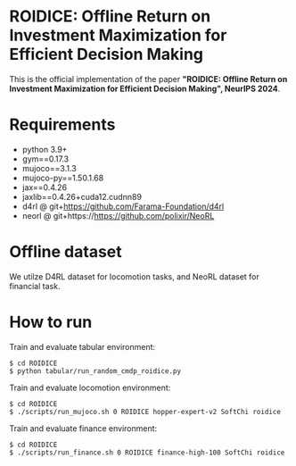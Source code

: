 # ROIDICE: Offline Return on Investment Maximization for Efficient Decision Making
This is the official implementation of the paper **"ROIDICE: Offline Return on Investment Maximization for Efficient Decision Making", NeurIPS 2024**.

# Requirements
- python 3.9+
- gym==0.17.3
- mujoco==3.1.3
- mujoco-py==1.50.1.68
- jax==0.4.26
- jaxlib==0.4.26+cuda12.cudnn89
- d4rl @ git+https://github.com/Farama-Foundation/d4rl
- neorl @ git+https://https://github.com/polixir/NeoRL

# Offline dataset
We utilze D4RL dataset for locomotion tasks, and NeoRL dataset for financial task.

# How to run
Train and evaluate tabular environment:
```
$ cd ROIDICE
$ python tabular/run_random_cmdp_roidice.py
```

Train and evaluate locomotion environment:
```
$ cd ROIDICE
$ ./scripts/run_mujoco.sh 0 ROIDICE hopper-expert-v2 SoftChi roidice
```

Train and evaluate finance environment:
```
$ cd ROIDICE
$ ./scripts/run_finance.sh 0 ROIDICE finance-high-100 SoftChi roidice
```